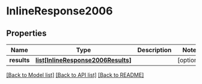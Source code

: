 # InlineResponse2006

## Properties
Name | Type | Description | Notes
------------ | ------------- | ------------- | -------------
**results** | [**list[InlineResponse2006Results]**](InlineResponse2006Results.md) |  | [optional] 

[[Back to Model list]](../README.md#documentation-for-models) [[Back to API list]](../README.md#documentation-for-api-endpoints) [[Back to README]](../README.md)


